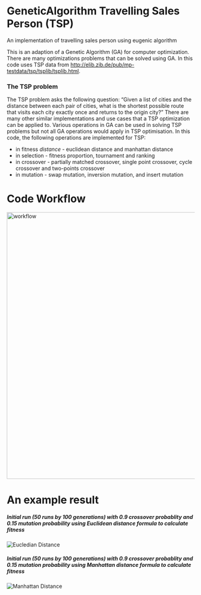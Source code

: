 # GeneticAlgorithm Travelling Sales Person (TSP)
An implementation of travelling sales person using eugenic algorithm

This is an adaption of a Genetic Algorithm (GA) for computer optimization. There are many optimizations problems that can be solved using GA. In this code uses TSP data from http://elib.zib.de/pub/mp-testdata/tsp/tsplib/tsplib.html.  

### The TSP problem

The TSP problem asks the following question: “Given a list of cities and the distance between each pair of cities, what is the shortest possible route that visits each city exactly once and returns to the origin city?” There are many other similar implementations and use cases that a TSP optimization can be applied to. Various operations in GA can be used in solving TSP problems but not all GA operations would apply in TSP optimisation. In this code, the following operations are implemented for TSP: 

*	in fitness *distance* -  euclidean distance and manhattan distance 
*	in selection - fitness proportion, tournament and ranking 
*	in crossover - partially matched crossover, single point crossover, cycle crossover and two-points crossover
*	in mutation - swap mutation, inversion mutation, and insert mutation

# Code Workflow
<img width="713" alt="workflow" src="https://user-images.githubusercontent.com/1595062/170859491-394ae557-b4ae-4a6a-8e20-6ab0d307e7bb.png">

# An example result

##### Initial run (50 runs by 100 generations) with 0.9 crossover probablity and 0.15 mutation probability using Euclidean distance formula to calculate fitness

![Eucledian Distance](https://user-images.githubusercontent.com/1595062/170859837-1b55cf7b-9534-4960-b796-09d9b7f536e6.png)

##### Initial run (50 runs by 100 generations) with 0.9 crossover probablity and 0.15 mutation probability using Manhattan distance formula to calculate fitness

![Manhattan Distance](https://user-images.githubusercontent.com/1595062/170859859-cbea1ca5-15a2-44df-8682-727f03ff5cf5.png)
